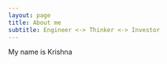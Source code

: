 ```yaml
---
layout: page
title: About me
subtitle: Engineer <-> Thinker <-> Investor
---
```


My name is Krishna